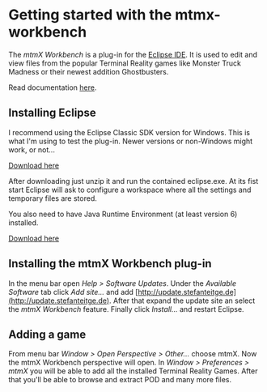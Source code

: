 Getting started with the mtmx-workbench
========================================

The *mtmX Workbench* is a plug-in for the [Eclipse IDE](http://www.eclipse.org/).
It is used to edit and view files from the popular Terminal Reality games like Monster Truck Madness or their newest 
addition Ghostbusters.

Read documentation [here](doc/Index.md).

## Installing Eclipse

I recommend using the Eclipse Classic SDK version for Windows.
This is what I'm using to test the plug-in.
Newer versions or non-Windows might work, or not...

[Download here](http://eclipse.org/downloads)

After downloading just unzip it and run the contained eclipse.exe. 
At its fist start Eclipse will ask to configure a workspace where all the settings and temporary files are stored.

You also need to have Java Runtime Environment (at least version 6) installed.

[Download here](http://www.oracle.com/technetwork/java/javase/downloads/index.html)

## Installing the mtmX Workbench plug-in

In the menu bar open *Help > Software Updates*. Under the *Available Software* tab click *Add site...* and add 
[http://update.stefanteitge.de](http://update.stefanteitge.de). After that expand the update site an select the *mtmX Workbench* feature. 
Finally click *Install...* and restart Eclipse.

## Adding a game

From menu bar *Window > Open Perspective > Other...* choose mtmX. Now the mtmX Workbench perspective will open. 
In *Window > Preferences > mtmX* you will be able to add all the installed Terminal Reality Games. 
After that you'll be able to browse and extract POD and many more files.
